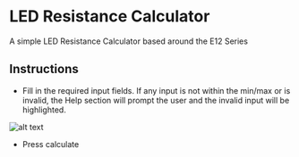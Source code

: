 # LED Resistance Calculator

A simple LED Resistance Calculator based around the E12 Series

## Instructions

* Fill in the required input fields. If any input is not within the min/max or is invalid, the Help section will prompt the user and the invalid input will be highlighted.

![alt text](https://user-images.githubusercontent.com/10596941/123616427-8eac6c00-d806-11eb-815d-80b5ba5e243a.png)




* Press calculate
